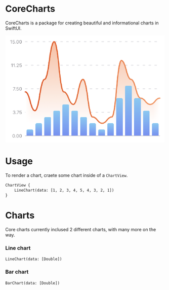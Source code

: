 # CoreCharts

CoreCharts is a package for creating beautiful and informational charts in SwiftUI.

![Screenshot](Assets/Screenshot.png)

# Usage

To render a chart, craete some chart inside of a `ChartView`.

```
ChartView {
    LineChart(data: [1, 2, 3, 4, 5, 4, 3, 2, 1])
}
```

# Charts

Core charts currently inclused 2 different charts, with many more on the way.

### Line chart

```
LineChart(data: [Double])
```

### Bar chart

```
BarChart(data: [Double])
```
